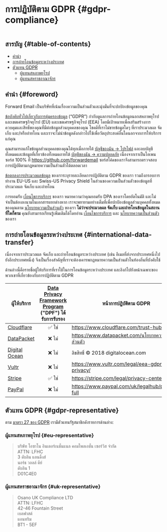 # การปฏิบัติตาม GDPR {#gdpr-compliance}

<img loading="lazy" src="/img/articles/gdpr.webp" alt="" class="rounded-lg" />

## สารบัญ {#table-of-contents}

* [คำนำ](#foreword)
* [การถ่ายโอนข้อมูลระหว่างประเทศ](#international-data-transfer)
* [ตัวแทน GDPR](#gdpr-representative)
  * [ผู้แทนสหภาพยุโรป](#eu-representative)
  * [ผู้แทนสหราชอาณาจักร](#uk-representative)

## คำนำ {#foreword}

Forward Email เป็นบริษัทที่เน้นเรื่องความเป็นส่วนตัวและมุ่งมั่นที่จะปกป้องข้อมูลของคุณ

[ข้อบังคับทั่วไปเกี่ยวกับการคุ้มครองข้อมูล](https://en.wikipedia.org/wiki/General_Data_Protection_Regulation) (“GDPR”) กำกับดูแลการถ่ายโอนข้อมูลนอกสหภาพยุโรปและเขตเศรษฐกิจยุโรป (EU) และเขตเศรษฐกิจยุโรป (EEA) โดยมีเป้าหมายเพื่อเสริมสร้างการควบคุมและสิทธิ์ของคุณที่มีต่อข้อมูลส่วนบุคคลของคุณ โชคดีที่เราไม่ขายข้อมูลใดๆ ที่เราประมวลผล จัดเก็บ และ/หรือถ่ายโอน และเราจะไม่นำข้อมูลดังกล่าวไปใช้เพื่อวัตถุประสงค์อื่นใดนอกจากการให้บริการแก่คุณ

คุณสามารถแก้ไขข้อมูลส่วนบุคคลของคุณได้ทุกเมื่อภายใต้ [บัญชีของฉัน → โปรไฟล์](/my-account/profile) และลบบัญชีทั้งหมดและข้อมูลที่เกี่ยวข้องทั้งหมดภายใต้ [บัญชีของฉัน → ความปลอดภัย](/my-account/security) เนื่องจากเราเป็นโอเพนซอร์ส 100% ที่ <https://github.com/forwardemail> ซอร์สโค้ดของเราจึงสามารถตรวจสอบการปฏิบัติตามกฎหมายความเป็นส่วนตัวได้ตลอดเวลา

[ข้อตกลงการประมวลผลข้อมูล](/dpa) ของเราระบุรายละเอียดการปฏิบัติตาม GDPR ของเรา รวมถึงกรอบการทำงาน EU-US และ Swiss-US Privacy Shield ในส่วนของความเป็นส่วนตัวของข้อมูลที่ประมวลผล จัดเก็บ และถ่ายโอน

การยอมรับ [เงื่อนไขการบริการ](/terms) ของเรา หมายความว่าคุณยอมรับ DPA ของเราโดยอัตโนมัติ และไม่จำเป็นต้องลงนามในเอกสารแยกต่างหาก เราจะพยายามอย่างเต็มที่เพื่อปกป้องข้อมูลส่วนบุคคลทั้งหมดของคุณตาม [นโยบายความเป็นส่วนตัว](/privacy) ของเรา **ไม่ว่าจะประมวลผล จัดเก็บ และถ่ายโอนข้อมูลในสถานที่ใดก็ตาม** คุณยังสามารถเรียนรู้เพิ่มเติมได้โดยอ่าน [เงื่อนไขการบริการ](/terms) และ [นโยบายความเป็นส่วนตัว](/privacy) ของเรา

## การถ่ายโอนข้อมูลระหว่างประเทศ {#international-data-transfer}

เนื่องจากเราประมวลผล จัดเก็บ และถ่ายโอนข้อมูลระหว่างประเทศ (เช่น อีเมลที่ส่งจากประเทศหนึ่งไปยังอีกประเทศหนึ่ง) จึงเป็นเรื่องสำคัญที่เราจะต้องเคารพกฎหมายความเป็นส่วนตัวในท้องถิ่นที่บังคับใช้

ด้านล่างนี้คือรายชื่อผู้ให้บริการที่เราใช้ในการโอนข้อมูลระหว่างประเทศ และลิงก์ไปยังหน้าเฉพาะของพวกเขาที่เกี่ยวข้องกับการปฏิบัติตาม GDPR

| ผู้ให้บริการ | [Data Privacy Framework Program](https://www.dataprivacyframework.gov/) ("DPF") ได้รับการรับรอง | หน้าการปฏิบัติตาม GDPR |
| ----------------------------------------- | :---------------------------------------------------------------------------------------: | ------------------------------------------------- |
| [Cloudflare](https://cloudflare.com) | :white_check_mark: ใช่ | https://www.cloudflare.com/trust-hub/gdpr/ |
| [DataPacket](https://www.datapacket.com/) | :x: ไม่ | <https://www.datapacket.com/นโยบายความเป็นส่วนตัว> |
| [Digital Ocean](https://digitalocean.com) | :x: ไม่ | ลิขสิทธิ์ © 2018 digitalocean.com |
| [Vultr](https://www.vultr.com) | :x: ไม่ | <https://www.vultr.com/legal/eea-gdpr-privacy/> |
| [Stripe](https://stripe.com/) | :white_check_mark: ใช่ | <https://stripe.com/legal/privacy-center> |
| [PayPal](https://www.paypal.com/us/home) | :x: ไม่ | <https://www.paypal.com/uk/legalhub/privacy-full> |

## ตัวแทน GDPR {#gdpr-representative}

ตาม [มาตรา 27 ของ GDPR](https://gdpr-info.eu/art-27-gdpr/) เรามีตัวแทนรัฐสมาชิกดังรายการด้านล่าง:

### ผู้แทนสหภาพยุโรป {#eu-representative}

<blockquote class="notranslate">บริษัท โอซาโน อินเตอร์เนชั่นแนล คอมไพลเอชั่น เซอร์วิส จำกัด<br />ATTN: LFHC<br />3 ดับลิน แลนดิ้งส์<br />นอร์ธ วอลล์ คีย์<br />ดับลิน 1<br />D01C4E0</blockquote>

### ผู้แทนสหราชอาณาจักร {#uk-representative}

<blockquote class="notranslate">Osano UK Compliance LTD<br />ATTN: LFHC<br />42-46 Fountain Street<br />เบลฟาสต์<br />แอนทริม<br />BT1 - 5EF</blockquote>